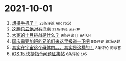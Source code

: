 # 2021-10-01

1. [想换手机了！](https://www.v2ex.com/t/805515) `20条评论` `Android`
1. [这腾讯云绝对有毛病](https://www.v2ex.com/t/805514) `12条评论` `云计算`
1. [大家的十月挑战是什么？](https://www.v2ex.com/t/805524) `9条评论` ` WATCH`
1. [国庆需要加班的兄弟们来这里报道一下吧](https://www.v2ex.com/t/805529) `8条评论` `职场话题`
1. [其实在宇宙这个母体内。。。其实是这样的！](https://www.v2ex.com/t/805522) `8条评论` `问与答`
1. [iOS 15 快捷指令问题征集帖](https://www.v2ex.com/t/805526) `6条评论` `iOS`
